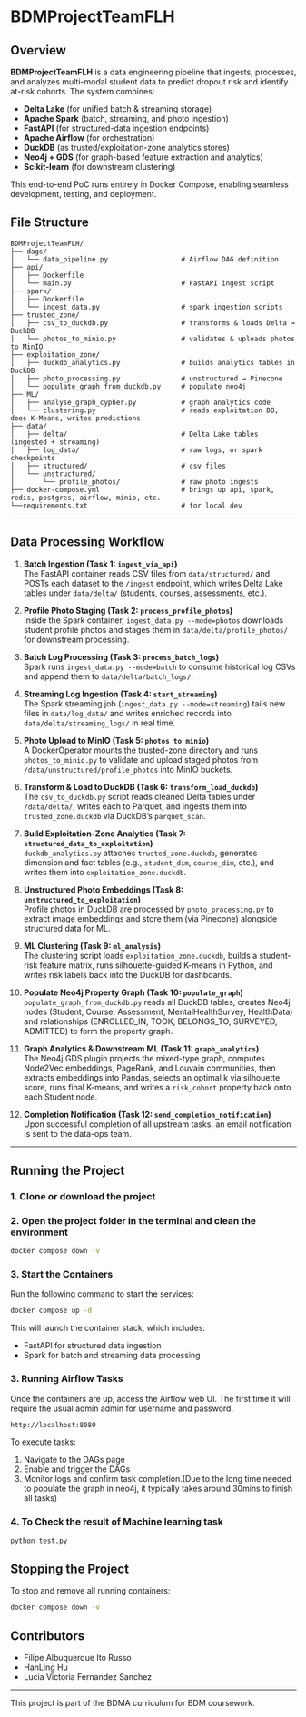 # BDMProjectTeamFLH

## Overview
**BDMProjectTeamFLH** is a data engineering pipeline that ingests, processes, and analyzes multi-modal student data to predict dropout risk and identify at-risk cohorts.  The system combines:

- **Delta Lake** (for unified batch & streaming storage)  
- **Apache Spark** (batch, streaming, and photo ingestion)  
- **FastAPI** (for structured-data ingestion endpoints)  
- **Apache Airflow** (for orchestration)  
- **DuckDB** (as trusted/exploitation-zone analytics stores)  
- **Neo4j + GDS** (for graph-based feature extraction and analytics)  
- **Scikit-learn** (for downstream clustering)  

This end-to-end PoC runs entirely in Docker Compose, enabling seamless development, testing, and deployment.

## File Structure
```
BDMProjectTeamFLH/
├── dags/
│   └── data_pipeline.py                  # Airflow DAG definition
├── api/
│   ├── Dockerfile
│   └── main.py                           # FastAPI ingest script
├── spark/
│   ├── Dockerfile
│   └── ingest_data.py                    # spark ingestion scripts
├── trusted_zone/
│   ├── csv_to_duckdb.py                  # transforms & loads Delta → DuckDB
│   └── photos_to_minio.py                # validates & uploads photos to MinIO
├── exploitation_zone/
│   ├── duckdb_analytics.py               # builds analytics tables in DuckDB
│   ├── photo_processing.py               # unstructured → Pinecone
│   └── populate_graph_from_duckdb.py     # populate neo4j
├── ML/
│   ├── analyse_graph_cypher.py           # graph analytics code
│   └── clustering.py                     # reads exploitation DB, does K-Means, writes predictions
├── data/
│   ├── delta/                            # Delta Lake tables (ingested + streaming)
│   ├── log_data/                         # raw logs, or spark checkpoints
│   ├── structured/                       # csv files
│   └── unstructured/
│       └── profile_photos/               # raw photo ingests
├── docker-compose.yml                    # brings up api, spark, redis, postgres, airflow, minio, etc.
└──requirements.txt                       # for local dev

```

---

## Data Processing Workflow

1. **Batch Ingestion (Task 1: `ingest_via_api`)**  
   The FastAPI container reads CSV files from `data/structured/` and POSTs each dataset to the `/ingest` endpoint, which writes Delta Lake tables under `data/delta/` (students, courses, assessments, etc.).

2. **Profile Photo Staging (Task 2: `process_profile_photos`)**  
   Inside the Spark container, `ingest_data.py --mode=photos` downloads student profile photos and stages them in `data/delta/profile_photos/` for downstream processing.

3. **Batch Log Processing (Task 3: `process_batch_logs`)**  
   Spark runs `ingest_data.py --mode=batch` to consume historical log CSVs and append them to `data/delta/batch_logs/`.

4. **Streaming Log Ingestion (Task 4: `start_streaming`)**  
   The Spark streaming job (`ingest_data.py --mode=streaming`) tails new files in `data/log_data/` and writes enriched records into `data/delta/streaming_logs/` in real time.

5. **Photo Upload to MinIO (Task 5: `photos_to_minio`)**  
   A DockerOperator mounts the trusted-zone directory and runs `photos_to_minio.py` to validate and upload staged photos from `/data/unstructured/profile_photos` into MinIO buckets.

6. **Transform & Load to DuckDB (Task 6: `transform_load_duckdb`)**  
   The `csv_to_duckdb.py` script reads cleaned Delta tables under `/data/delta/`, writes each to Parquet, and ingests them into `trusted_zone.duckdb` via DuckDB’s `parquet_scan`.

7. **Build Exploitation-Zone Analytics (Task 7: `structured_data_to_exploitation`)**  
   `duckdb_analytics.py` attaches `trusted_zone.duckdb`, generates dimension and fact tables (e.g., `student_dim`, `course_dim`, etc.), and writes them into `exploitation_zone.duckdb`.

8. **Unstructured Photo Embeddings (Task 8: `unstructured_to_exploitation`)**  
   Profile photos in DuckDB are processed by `photo_processing.py` to extract image embeddings and store them (via Pinecone) alongside structured data for ML.

9. **ML Clustering (Task 9: `ml_analysis`)**  
   The clustering script loads `exploitation_zone.duckdb`, builds a student-risk feature matrix, runs silhouette-guided K-means in Python, and writes risk labels back into the DuckDB for dashboards.

10. **Populate Neo4j Property Graph (Task 10: `populate_graph`)**  
    `populate_graph_from_duckdb.py` reads all DuckDB tables, creates Neo4j nodes (Student, Course, Assessment, MentalHealthSurvey, HealthData) and relationships (ENROLLED_IN, TOOK, BELONGS_TO, SURVEYED, ADMITTED) to form the property graph.

11. **Graph Analytics & Downstream ML (Task 11: `graph_analytics`)**  
    The Neo4j GDS plugin projects the mixed-type graph, computes Node2Vec embeddings, PageRank, and Louvain communities, then extracts embeddings into Pandas, selects an optimal k via silhouette score, runs final K-means, and writes a `risk_cohort` property back onto each Student node.

12. **Completion Notification (Task 12: `send_completion_notification`)**  
    Upon successful completion of all upstream tasks, an email notification is sent to the data-ops team.


---

## Running the Project

### 1. Clone or download the project

### 2. Open the project folder in the terminal and clean the environment
```sh
docker compose down -v
```

### 3. Start the Containers
Run the following command to start the services:
```sh
docker compose up -d
```
This will launch the container stack, which includes:
- FastAPI for structured data ingestion
- Spark for batch and streaming data processing

### 3. Running Airflow Tasks
Once the containers are up, access the Airflow web UI. The first time it will require the usual admin admin for username and password.
```sh
http://localhost:8080
```
To execute tasks:
1. Navigate to the DAGs page
2. Enable and trigger the DAGs
3. Monitor logs and confirm task completion.(Due to the long time needed to populate the graph in neo4j, it typically takes around 30mins to finish all tasks)
   
### 4. To Check the result of Machine learning task
```sh
python test.py
```

## Stopping the Project
To stop and remove all running containers:
```sh
docker compose down -v
```


## Contributors
- Filipe Albuquerque Ito Russo
- HanLing Hu
- Lucia Victoria Fernandez Sanchez 


---
This project is part of the BDMA curriculum for BDM coursework.

